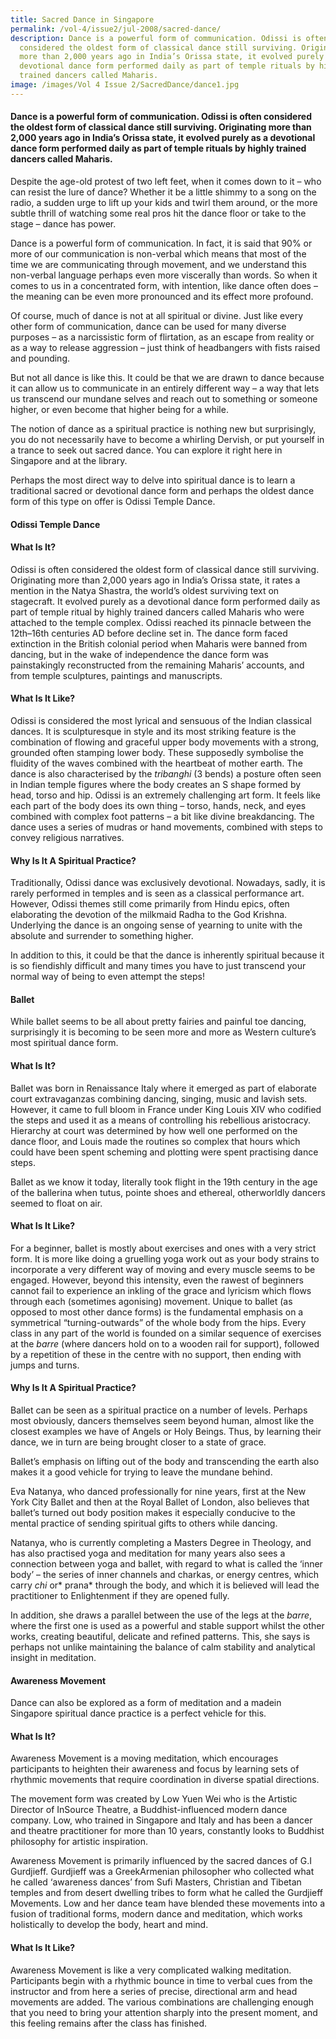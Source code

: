 ```yaml
---
title: Sacred Dance in Singapore
permalink: /vol-4/issue2/jul-2008/sacred-dance/
description: Dance is a powerful form of communication. Odissi is often
  considered the oldest form of classical dance still surviving. Originating
  more than 2,000 years ago in India’s Orissa state, it evolved purely as a
  devotional dance form performed daily as part of temple rituals by highly
  trained dancers called Maharis.
image: /images/Vol 4 Issue 2/SacredDance/dance1.jpg
---
```

#### Dance is a powerful form of communication. Odissi is often considered the oldest form of classical dance still surviving. Originating more than 2,000 years ago in India’s Orissa state, it evolved purely as a devotional dance form performed daily as part of temple rituals by highly trained dancers called Maharis.

Despite the age-old protest of two left feet,  when it comes down to it – who can resist the lure of dance? Whether it be a little shimmy to a song on the radio, a sudden urge to lift up your kids and twirl them around, or the more subtle thrill of watching some real pros hit the dance floor or take to the stage – dance has power.

Dance is a powerful form of communication. In fact, it is said that 90% or more of our communication is non-verbal which means that most of the time we are communicating through movement, and we understand this non-verbal language perhaps even more viscerally than words. So when it comes to us in a concentrated form, with intention, like dance often does – the meaning can be even more pronounced and its effect more profound.

Of course, much of dance is not at all spiritual or divine. Just like every other form of communication, dance can be used for many diverse purposes – as a narcissistic form of flirtation, as an escape from reality or as a way to release aggression – just think of headbangers with fists raised and pounding.

But not all dance is like this. It could be that we are drawn to dance because it can allow us to communicate in an entirely different way – a way that lets us transcend our mundane selves and reach out to something or someone higher, or even become that higher being for a while.

The notion of dance as a spiritual practice is nothing new but surprisingly, you do not necessarily have to become a whirling Dervish, or put yourself in a trance to seek out sacred dance. You can explore it right here in Singapore and at the library.

Perhaps the most direct way to delve into spiritual dance is to learn a traditional sacred or devotional dance form and perhaps the oldest dance form of this type on offer is Odissi Temple Dance.

#### **Odissi Temple Dance**
#### **What Is It?**

Odissi is often considered the oldest form of classical dance still surviving. Originating more than 2,000 years ago in India’s Orissa state, it rates a mention in the Natya Shastra, the world’s oldest surviving text on stagecraft. It evolved purely as a devotional dance form performed daily as part of temple ritual by highly trained dancers called Maharis who were attached to the temple complex. Odissi reached its pinnacle between the 12th–16th centuries AD before decline set in. The dance form faced extinction in the British colonial period when Maharis were banned from dancing, but in the wake of independence the dance form was painstakingly reconstructed from the remaining Maharis’ accounts, and from temple sculptures, paintings and manuscripts.

#### **What Is It Like?**

Odissi is considered the most lyrical and sensuous of the Indian classical dances. It is sculpturesque in style and its most striking feature is the combination of flowing and graceful upper body movements with a strong, grounded often stamping lower body. These supposedly symbolise the fluidity of the waves combined with the heartbeat of mother earth. The dance is also characterised by the *tribanghi* (3 bends) a posture often seen in Indian temple figures where the body creates an S shape formed by head, torso and hip. Odissi is an extremely challenging art form. It feels like each part of the body does its own thing – torso, hands, neck, and eyes combined with complex foot patterns – a bit like divine breakdancing. The dance uses a series of mudras or hand movements, combined with steps to convey religious narratives.

#### **Why Is It A Spiritual Practice?**

Traditionally, Odissi dance was exclusively devotional. Nowadays, sadly, it is rarely performed in temples and is seen as a classical performance art. However, Odissi themes still come primarily from Hindu epics, often elaborating the devotion of the milkmaid Radha to the God Krishna. Underlying the dance is an ongoing sense of yearning to unite with the absolute and surrender to something higher.

In addition to this, it could be that the dance is inherently spiritual because it is so fiendishly difficult and many times you have to just transcend your normal way of being to even attempt the steps!

#### **Ballet**

While ballet seems to be all about pretty fairies and painful toe dancing, surprisingly it is becoming to be seen more and more as Western culture’s most spiritual dance form.

#### **What Is It?**

Ballet was born in Renaissance Italy where it emerged as part of elaborate court extravaganzas combining dancing, singing, music and lavish sets. However, it came to full bloom in France under King Louis XIV who codified the steps and used it as a means of controlling his rebellious aristocracy. Hierarchy at court was determined by how well one performed on the dance floor, and Louis made the routines so complex that hours which could have been spent scheming and plotting were spent practising dance steps.

Ballet as we know it today, literally took flight in the 19th century in the age of the ballerina when tutus, pointe shoes and ethereal, otherworldly dancers seemed to float on air.

#### **What Is It Like?**

For a beginner, ballet is mostly about exercises and ones with a very strict form. It is more like doing a gruelling yoga work out as your body strains to incorporate a very different way of moving and every muscle seems to be engaged. However, beyond this intensity, even the rawest of beginners cannot fail to experience an inkling of the grace and lyricism which flows through each (sometimes agonising) movement. Unique to ballet (as opposed to most other dance forms) is the fundamental emphasis on a symmetrical “turning-outwards” of the whole body from the hips. Every class in any part of the world is founded on a similar sequence of exercises at the *barre* (where dancers hold on to a wooden rail for support), followed by a repetition of these in the centre with no support, then ending with jumps and turns.

#### **Why Is It A Spiritual Practice?**

Ballet can be seen as a spiritual practice on a number of levels. Perhaps most obviously, dancers themselves seem beyond human, almost like the closest examples we have of Angels or Holy Beings. Thus, by learning their dance, we in turn are being brought closer to a state of grace.

Ballet’s emphasis on lifting out of the body and transcending the earth also makes it a good vehicle for trying to leave the mundane behind.

Eva Natanya, who danced professionally for nine years, first at the New York City Ballet and then at the Royal Ballet of London, also believes that ballet’s turned out body position makes it especially conducive to the mental practice of sending spiritual gifts to others while dancing.

Natanya, who is currently completing a Masters Degree in Theology, and has also practised yoga and meditation for many years also sees a connection between yoga and ballet, with regard to what is called the ‘inner body’ – the series of inner channels and charkas, or energy centres, which carry *chi* or* prana* through the body, and which it is believed will lead the practitioner to Enlightenment if they are opened fully.

In addition, she draws a parallel between the use of the legs at the *barre*, where the first one is used as a powerful and stable support whilst the other works, creating beautiful, delicate and refined patterns. This, she says is perhaps not unlike maintaining the balance of calm stability and analytical insight in meditation.

#### **Awareness Movement**

Dance can also be explored as a form of meditation and a madein Singapore spiritual dance practice is a perfect vehicle for this.

#### **What Is It?**

Awareness Movement is a moving meditation, which encourages participants to heighten their awareness and focus by learning sets of rhythmic movements that require coordination in diverse spatial directions.

The movement form was created by Low Yuen Wei who is the Artistic Director of InSource Theatre, a Buddhist-influenced modern dance company. Low, who trained in Singapore and Italy and has been a dancer and theatre practitioner for more than 10 years, constantly looks to Buddhist philosophy for artistic inspiration.

Awareness Movement is primarily influenced by the sacred dances of G.I Gurdjieff. Gurdjieff was a GreekArmenian philosopher who collected what he called ‘awareness dances’ from Sufi Masters, Christian and Tibetan temples and from desert dwelling tribes to form what he called the Gurdjieff Movements. Low and her dance team have blended these movements into a fusion of traditional forms, modern dance and meditation, which works holistically to develop the body, heart and mind.

#### **What Is It Like?**

Awareness Movement is like a very complicated walking meditation. Participants begin with a rhythmic bounce in time to verbal cues from the instructor and from here a series of precise, directional arm and head movements are added. The various combinations are challenging enough that you need to bring your attention sharply into the present moment, and this feeling remains after the class has finished.


